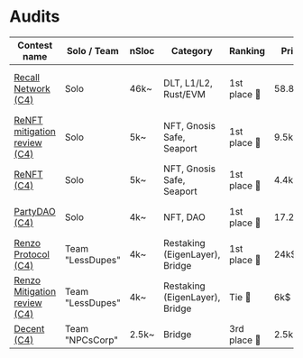 # Audits

| Contest name  | Solo / Team | nSloc | Category | Ranking | Prize | H/M Count |
| ------------- | ------------- | ------------- | ------------- | ------------- | ------------- | ------------- |
| [Recall Network (C4)](https://code4rena.com/audits/2025-02-recall)  | Solo | 46k~ | DLT, L1/L2, Rust/EVM | 1st place 🥇 | 58.8k$ | 7H, 2M (3 solo H, 1 solo M) | 
| [ReNFT mitigation review (C4)](https://code4rena.com/audits/2024-02-renft-mitigation-review)  | Solo | 5k~ | NFT, Gnosis Safe, Seaport | 1st place 🥇 | 9.5k$ | 2H, 1 solo M
| [ReNFT (C4)](https://code4rena.com/audits/2024-01-renft)  | Solo | 5k~ | NFT, Gnosis Safe, Seaport | 1st place 🥇 | 4.4k$ | 2H, 4M (1 solo M)
| [PartyDAO (C4)](https://code4rena.com/audits/2023-10-party-protocol)  | Solo | 4k~ | NFT, DAO | 1st place 🥇 | 17.25k$ | (2H, including 1 solo H)
| [Renzo Protocol (C4)](https://code4rena.com/audits/2024-04-renzo)  | Team "LessDupes" | 4k~ | Restaking (EigenLayer), Bridge | 1st place 🥇 | 24k$ | (8H, 8M)
| [Renzo Mitigation review (C4)](https://code4rena.com/audits/2024-06-renzo-mitigation-review)  | Team "LessDupes" | 4k~ | Restaking (EigenLayer), Bridge | Tie 🥈 | 6k$ | -
| [Decent (C4)](https://code4rena.com/audits/2024-06-renzo-mitigation-review)  | Team "NPCsCorp" | 2.5k~ | Bridge | 3rd place 🥉 | 2.5k$ | (3H, 2M)
